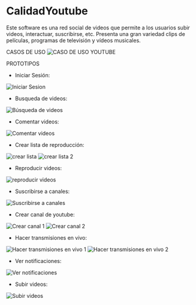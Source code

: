 # CalidadYoutube
Este software es una red social de videos que permite a los usuarios subir videos, interactuar, suscribirse, etc.
Presenta una gran variedad clips de películas, programas de televisión y vídeos musicales.

CASOS DE USO
![CASO DE USO YOUTUBE](https://user-images.githubusercontent.com/83052772/137076841-9b93e329-85a1-434a-b735-7dc7ab23f21c.png)

PROTOTIPOS

- Iniciar Sesión:

![Iniciar Sesion](https://user-images.githubusercontent.com/92418287/137233106-345789ff-5c17-488e-a259-042f3023a9cc.jpeg)

- Busqueda de videos:

![Búsqueda de videos](https://user-images.githubusercontent.com/75955869/137233023-76be0ed1-2a2a-4c7e-9401-1831846ee299.jpeg)

- Comentar videos:

![Comentar videos](https://user-images.githubusercontent.com/75955869/137233035-3f8be320-6384-4793-b7fa-4476664523cc.jpeg)

- Crear lista de reproducción:

![crear lista](https://user-images.githubusercontent.com/75955869/137233044-19e6173b-3446-4a7d-960c-f74e4cee029b.jpeg)
![crear lista 2](https://user-images.githubusercontent.com/75955869/137233048-5fd6987d-d127-4a4c-8f5b-b06fd11f260e.jpeg)

- Reproducir videos:

![reproducir videos](https://user-images.githubusercontent.com/75955869/137233059-33fbc8c5-2c8b-4ba9-b09d-82d70b267b65.jpeg)

- Suscribirse a canales:

![Suscribirse a canales](https://user-images.githubusercontent.com/92418287/137233116-ec9056fc-cb2f-477d-a38a-e39e7ab26e87.jpeg)

- Crear canal de youtube:

![Crear canal 1](https://user-images.githubusercontent.com/92418287/137233775-4fbc7e79-bc3d-413c-ac3c-18ff9e05a032.png)
![Crear canal 2](https://user-images.githubusercontent.com/92418287/137233786-306c8433-7580-4d24-8538-6ac5da683084.png)

- Hacer transmisiones en vivo:

![Hacer transmisiones en vivo 1](https://user-images.githubusercontent.com/92418287/137233884-85a7dd15-e4c8-472b-8073-a7839755df9d.png)
![Hacer transmisiones en vivo 2](https://user-images.githubusercontent.com/92418287/137233892-2343f543-e19f-43b8-83e4-4b41a5ad669e.png)

- Ver notificaciones:

![Ver notificaciones](https://user-images.githubusercontent.com/92418287/137233928-a89898cc-c0a0-4e5d-b6dc-7b8e29eb5f35.jpeg)

- Subir videos:

![Subir videos](https://user-images.githubusercontent.com/92418287/137233913-d2d9cb50-9a6b-4580-8fb1-336caee27ceb.jpeg)

